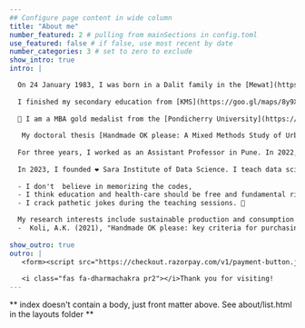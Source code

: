 ```yaml
---
## Configure page content in wide column
title: "About me"
number_featured: 2 # pulling from mainSections in config.toml
use_featured: false # if false, use most recent by date
number_categories: 3 # set to zero to exclude
show_intro: true
intro: |

  On 24 January 1983, I was born in a Dalit family in the [Mewat](https://goo.gl/maps/ttCxM7gT7ynwVEMX8) region of Haryana, India. Later, we  moved and settled in Delhi. After living in Pondicherry, Hyderabad, Pune, and Wardha, now I'm again living in Delhi NCR.
  
  I finished my secondary education from [KMS](https://goo.gl/maps/8y9XEjwQQgLkKrMJ9), higher secondary education from [AES](https://goo.gl/maps/eazASiYt1MGKvXTq7), and graduated from [JNU](https://www.jnu.ac.in/main/) as well as [IGNOU](http://www.ignou.ac.in/). 
  
  🥇 I am a MBA gold medalist from the [Pondicherry University](https://www.pondiuni.edu.in/). One of my MBA professors, [Dr Babu George](https://www.linkedin.com/in/beingbabu/), inspired me to realize the importance of own thoughts which eventually triggered my interest in research and teaching.
  
   My doctoral thesis [Handmade OK please: A Mixed Methods Study of Urban Indian Craft Consumers](http://14.139.116.20:8080/jspui/handle/10603/314484) was supervised by [Prof. Dr. B. Rajashekhar](https://profbrajashekhar.in/), School of Management Studies, University of Hyderabad, India. During my PhD, I was awarded DAAD student exchange fellowship for visiting and two months research stay at the ✈️  [University of Wurzburg](https://www.uni-wuerzburg.de/en/home/), Germany.
  
  For three years, I worked as an Assistant Professor in Pune. In 2022, for eight months I worked as the Head of School of Data Science & Information at the Nalanda Academy, Wardha. 
  
  In 2023, I founded ❤️ Sara Institute of Data Science. I teach data science and research using R statistical language. Kindly check the website of my course [R for Beginners](https://r4b.netlify.app/). My dream is take data science education to under-represented students in India. As a data science teacher:
  
  - I don't  believe in memorizing the codes,
  - I think education and health-care should be free and fundamental rights of every citizen, and
  - I crack pathetic jokes during the teaching sessions. 🤪

  My research interests include sustainable production and consumption in context of discard studies. My recent research publication is:
  -  Koli, A.K. (2021), "Handmade OK please: key criteria for purchasing craft items by Indian consumers", *Journal of Cultural Heritage Management and Sustainable Development*, Vol. ahead-of-print No. ahead-of-print. https://doi.org/10.1108/JCHMSD-04-2020-0063 
  
show_outro: true
outro: |
   <form><script src="https://checkout.razorpay.com/v1/payment-button.js" data-payment_button_id="pl_Imwla3MlG8bu8V" async> </script> </form>
   
   <i class="fas fa-dharmachakra pr2"></i>Thank you for visiting!
---
```


** index doesn't contain a body, just front matter above.
See about/list.html in the layouts folder **